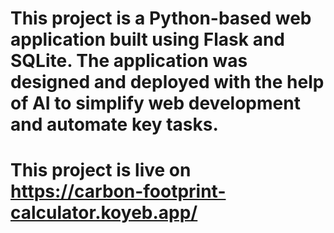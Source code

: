 # This project is a Python-based web application built using Flask and SQLite. The application was designed and deployed with the help of AI to simplify web development and automate key tasks.

# This project is live on https://carbon-footprint-calculator.koyeb.app/

